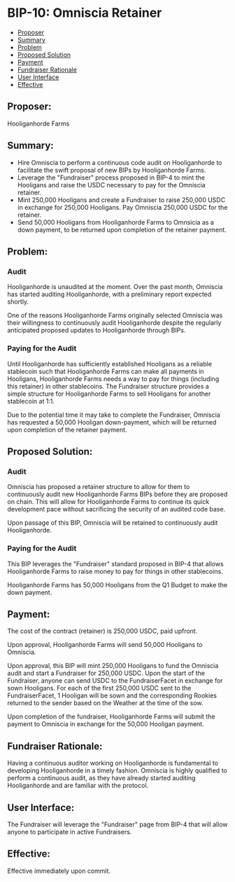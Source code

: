 # BIP-10: Omniscia Retainer

- [Proposer](#proposer)
- [Summary](#summary)
- [Problem](#problem)
- [Proposed Solution](#proposed-solution)
- [Payment](#payment)
- [Fundraiser Rationale](#fundraiser-rationale)
- [User Interface](#user-interface)
- [Effective](#effective)

## Proposer:
Hooliganhorde Farms

## Summary:
- Hire Omniscia to perform a continuous code audit on Hooliganhorde to facilitate the swift proposal of new BIPs by Hooliganhorde Farms.
- Leverage the "Fundraiser" process proposed in BIP-4 to mint the Hooligans and raise the USDC necessary to pay for the Omniscia retainer.
- Mint 250,000 Hooligans and create a Fundraiser to raise 250,000 USDC in exchange for 250,000 Hooligans. Pay Omniscia 250,000 USDC for the retainer.
- Send 50,000 Hooligans from Hooliganhorde Farms to Omnsicia as a down payment, to be returned upon completion of the retainer payment.

## Problem:

### Audit
Hooliganhorde is unaudited at the moment.  Over the past month, Omniscia has started auditing Hooliganhorde, with a preliminary report expected shortly. 

One of the reasons Hooliganhorde Farms originally selected Omniscia was their willingness to continuously audit Hooliganhorde despite the regularly anticipated proposed updates to Hooliganhorde through BIPs. 

### Paying for the Audit
Until Hooliganhorde has sufficiently established Hooligans as a reliable stablecoin such that Hooliganhorde Farms can make all payments in Hooligans, Hooliganhorde Farms needs a way to pay for things (including this retainer) in other stablecoins. The Fundraiser structure provides a simple structure for Hooliganhorde Farms to sell Hooligans for another stablecoin at 1:1.

Due to the potential time it may take to complete the Fundraiser, Omniscia has requested a 50,000 Hooligan down-payment, which will be returned upon completion of the retainer payment.

## Proposed Solution:

### Audit
Omniscia has proposed a retainer structure to allow for them to continuously audit new Hooliganhorde Farms BIPs before they are proposed on chain. This will allow for Hooliganhorde Farms to continue its quick development pace without sacrificing the security of an audited code base. 

Upon passage of this BIP, Omniscia will be retained to continuously audit Hooliganhorde. 

### Paying for the Audit
This BIP leverages the "Fundraiser" standard proposed in BIP-4 that allows Hooliganhorde Farms to raise money to pay for things in other stablecoins.

Hooliganhorde Farms has 50,000 Hooligans from the Q1 Budget to make the down payment. 

## Payment:
The cost of the contract (retainer) is 250,000 USDC, paid upfront.

Upon approval, Hooliganhorde Farms will send 50,000 Hooligans to Omniscia. 

Upon approval, this BIP will mint 250,000 Hooligans to fund the Omniscia audit and start a Fundraiser for 250,000 USDC. Upon the start of the Fundraiser, anyone can send USDC to the FundraiserFacet in exchange for sown Hooligans. For each of the first 250,000 USDC sent to the FundraiserFacet, 1 Hooligan will be sown and the corresponding Rookies returned to the sender based on the Weather at the time of the sow.

Upon completion of the fundraiser, Hooliganhorde Farms will submit the payment to Omniscia in exchange for the 50,000 Hooligan payment.

## Fundraiser Rationale:
Having a continuous auditor working on Hooliganhorde is fundamental to developing Hooliganhorde in a timely fashion. Omniscia is highly qualified to perform a continuous audit, as they have already started auditing Hooliganhorde and are familiar with the protocol. 

## User Interface:
The Fundraiser will leverage the "Fundraiser" page from BIP-4 that will allow anyone to participate in active Fundraisers.

## Effective:
Effective immediately upon commit.
